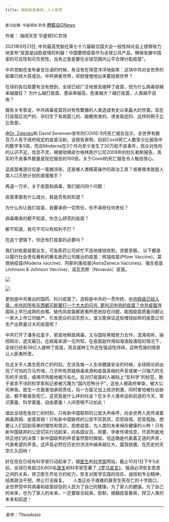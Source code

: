 ```yaml
---
title: 抵制疫苗暴政，人人有责
---
```

`喜马拉雅-华盛顿DC农场` [轉載自GNews](https://gnews.org/zh-hans/1576946/)

作者： 海阔天空 华盛顿DC农场

2021年9月21日, 中共最高党魁在第七十六届联合国大会一般性辩论会上铿锵有力地宣布“疫苗是战胜疫情的利器！中国要把疫苗作为全球公共产品，确保发展中国家的可及性和可负担性，当务之急是要在全球范围内公平合理分配疫苗”。

中共党魁在发布豪言壮语的时候，有没有在得意洋洋地偷笑：这场中共对全世界的偷袭已经大获成功，中共祸害世界，却假惺惺地出来要拯救世界？

在场的各位政要有没有想到，全球已经广泛地普及接种了疫苗，但为什么病毒却越来越猖狂？ 为什么越打疫苗，感染率越高，危害越大？越打疫苗，人类越不自由？

据有关专家说，中共病毒疫苗将对有性繁殖的人类造成有史以来最大的伤害。现在打疫苗后流产的、孕妇生下有病婴儿的、脑梗突发的、诱发癌症的、这样的例子比比皆是。

由[Dr. Zelenko](https://sarahwestall.com/we-are-witnessing-worldwide-planned-genocide-hitler-on-steroids-w-dr-zelenko/)和 David Sorensen发布的COVID 9月死亡报告显示，全世界有数百万人死于政府规定的疫苗注射。该报告表明，目前Covid死亡人数至少比报告中的数字多5倍，而且Moderna在3个月内至少发生了30万起不良事件，民众对危险的认识不足，信息不灵，根据哈佛皮尔格林医疗公司2009年的拉扎勒斯报告，真实的不良事件数量是现在报告的100倍。关于Covid的死亡报告令人触目惊心。

这疫苗难道仅仅是一笔糊涂账，还是被人类精英操作的政治工具？或者根本就是人类人口灭绝计划的直接推手？

再退一万步，关于疫苗和病毒，我们就问四个问题：

疫苗里面有什么成分，我是否有权知道？

为什么你让我打疫苗，我要承担一切责任，你不承担任何责任？

病毒哪来的都不知道，你怎么研究的疫苗？

都不知道，我可不可以有权利不打？

在这个逻辑下，你还有打疫苗的必要吗？

我们对疫苗疑窦丛生，可各医药公司却忙不迭地搂钱收割，贪婪至极。 以下都是以履行社会责任著称的著名医药公司推出的疫苗：辉瑞疫苗(Pfizer Vaccine)、莫德纳疫苗(Modena vaccine)、阿斯利康疫苗(AstraZeneca Vaccines)、强生疫苗(Johnson & Johnson Vaccine)、诺瓦克斯（Novavax）疫苗。

![](https://assets.gnews.org/wp-content/uploads/2021/10/490B7DBE-B845-427A-BD21-35B256655D7A.jpeg)

![](https://assets.gnews.org/wp-content/uploads/2021/10/B88E23E2-EA0F-4C41-ADCF-282B177C37DB.jpeg)

更别提中共推出的国药、科兴疫苗了。造假是中共的一贯传统，[中共假癌已经入骨，中共的所有东西都可能要打一个大大的问号, 更何况中共的疫苗？中共疫苗](https://gettr.com/hashtag/%23%E5%81%87%E7%96%AB%E8%8B%97)连国际上早已成熟的白喉、破伤风疫苗都匪夷所思地存在问题，能因疫苗质量问题让一家大上市公司破产，引发民众的滔天怒火，谁又能保证这些嗜钱如命的疫苗公司生产出质量过关的疫苗呢？

中共打开了潘多拉盒子，邪恶地释放病毒，又与国际黑暗势力合作，混淆视听，操控舆论，遮天蔽日。在病毒来源一无所知、在疫苗副作用如海浪般涌现的情况下，全球已经有36亿人接种了疫苗，而且接种工作还在强迫性持续，这种荒唐的情景让人匪夷所思。

在这关乎人类生死存亡的时刻，在涉及每一人生命健康安全的时候，全球舆论却出现了可怕的万马齐喑，几乎所有质疑病毒来源和疫苗真相的声音或被一只强力的无形的手消音，或竭尽所能地被污名化。反对打疫苗的人被贴上“反科学”的标签，敢于直言不讳的科学家和记者被污蔑为“国内恐怖分子”，这些人被政府审查，被大公司审查。医生一方面害怕承担责任，另一方面又加上经济刺激，同时害怕被社会胁迫，都不敢报告死亡。这究竟是什么样的社会？在关乎人类命运和前途的今天，常识蒙羞、科学蒙羞、自由蒙羞！人间至暗不过如此！

值此全球危急存亡的时刻，只有新中国联邦的公民大声疾呼，向全世界人民传递着病毒真相、疫苗真相！只有新中国联邦的公民不厌其烦，忍受歧视、忍受孤独，想要让人们回到简单的理性和常识，拒绝疫苗，为人类的未来保存健康的火种！只有新中国联邦的公民切实行动起来，向各国议员、政要、学者传递信息，尽其所能地矫正他们的决策！新中国联邦的声音虽然暂时微弱，但这确是代表着正道的声音，代表希望的声音。这声音必然在历史的洪流中越来越壮大，震耳欲聋，在历史的天空久久回响！

好在现在已经有科学家行动起来了，据[医生](https://www.epochtimes.com/gb/tag/%E5%8C%BB%E7%94%9F.html)和[科学家](https://www.epochtimes.com/gb/tag/%E7%A7%91%E5%AD%A6%E5%AE%B6.html)网站，截止10月1日下午5点前，全球已有超过8,600名[医生](https://www.epochtimes.com/gb/tag/%E5%8C%BB%E7%94%9F.html)和科学家签署了[《罗马宣言》](https://www.epochtimes.com/gb/tag/%E3%80%8A%E7%BD%97%E9%A9%AC%E5%AE%A3%E8%A8%80%E3%80%8B.html)，强调必须恢复医患之间的关系，捍卫医生开处方的权力，恢复对医学实践的信任、诚信和专业精神，结束政治干预，停止打击报复。     人类正处于艰难的甚至生死存亡的十字路口，全世界受中共病毒和疫苗奴役的人民为了自己的健康，为了家人的健康，为了自己的未来，也为了家人的未来，一定要联合起来，抵制、推翻疫苗暴政，捍卫人类的未来和前途！

* * *

*发布：Theodosia*

